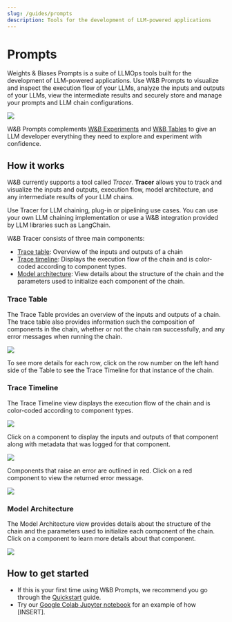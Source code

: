 ```yaml
---
slug: /guides/prompts
description: Tools for the development of LLM-powered applications
---
```

# Prompts

Weights & Biases Prompts is a suite of LLMOps tools built for the development of LLM-powered applications.
Use W&B Prompts to visualize and inspect the execution flow of your LLMs, analyze the inputs and outputs of your LLMs, view the intermediate results and securely store and manage your prompts and LLM chain configurations.

![](/images/prompts/trace_timeline.png)

W&B Prompts complements [W&B Experiments](../track/intro.md) and [W&B Tables](../data-vis/intro.md) to give an LLM developer everything they need to explore and experiment with confidence.

<!-- ## Prompts Product Suite

[W&B Tracer](#Trace) is the first of our Prompts tools -->

## How it works

W&B currently supports a tool called _Tracer_. **Tracer** allows you to track and visualize the inputs and outputs, execution flow, model architecture, and any intermediate results of your LLM chains. 

Use Tracer for LLM chaining, plug-in or pipelining use cases. You can use your own LLM chaining implementation or use a W&B integration provided by LLM libraries such as LangChain.

W&B Tracer consists of three main components:

* [Trace table](#trace-table): Overview of the inputs and outputs of a chain
* [Trace timeline](#trace-timeline): Displays the execution flow of the chain and is color-coded according to component types.
* [Model architecture](#model-architecture): View details about the structure of the chain and the parameters used to initialize each component of the chain.

### Trace Table
The Trace Table provides an overview of the inputs and outputs of a chain. The trace table also provides information such the composition of components in the chain, whether or not the chain ran successfully, and any error messages when running the chain.

![](/images/prompts/trace_table.png)

To see more details for each row, click on the row number on the left hand side of the Table to see the Trace Timeline for that instance of the chain.

### Trace Timeline

The Trace Timeline view displays the execution flow of the chain and is color-coded according to component types. 

![](/images/prompts/trace_timeline.png)

Click on a component to display the inputs and outputs of that component along with metadata that was logged for that component.

![](/images/prompts/trace_timeline_detailed.png)


Components that raise an error are outlined in red. Click on a red component to view the returned error message.

![](/images/prompts/trace_timeline_error.png)

### Model Architecture

The Model Architecture view provides details about the structure of the chain and the parameters used to initialize each component of the chain. Click on a component to learn more details about that component.

![](/images/prompts/model_architecture.png)

## How to get started

* If this is your first time using W&B Prompts, we recommend you go through the [Quickstart](./quickstart.md) guide.
* Try our [Google Colab Jupyter notebook](http://wandb.me/prompts-quickstart) for an example of how [INSERT].

<!-- Add link to colab -->

